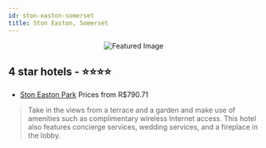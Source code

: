 ```yaml
---
id: ston-easton-somerset
title: Ston Easton, Somerset
---
```


<center><img src="https://i.travelapi.com/hotels/1000000/910000/904000/903981/0581edc2_z.jpg" alt="Featured Image" /></center>


##  4 star hotels - ⭐️⭐️⭐️⭐️

-    [Ston Easton Park](https://us.hurb.com/hotels/ston-easton/ston-easton-park-JNP-JP125131?cmp=18055) Prices from R$790.71
   > Take in the views from a terrace and a garden and make use of amenities such as complimentary wireless Internet access. This hotel also features concierge services, wedding services, and a fireplace in the lobby.
